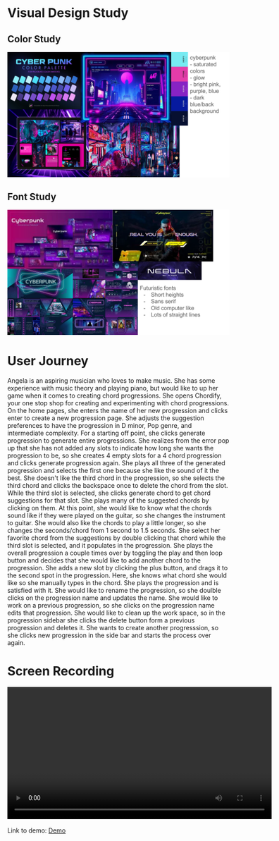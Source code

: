 # Visual Design Study
## Color Study
![Visual Design](assets/visual-design-color.svg)
## Font Study
![Visual Design](assets/visual-design-font.svg)

# User Journey

Angela is an aspiring musician who loves to make music. She has some experience with music theory and playing piano, but would like to up her game when it comes to creating chord progressions. She opens Chordify, your one stop shop for creating and experimenting with chord progressions. On the home pages, she enters the name of her new progression and clicks enter to create a new progression page. She adjusts the suggestion preferences to have the progression in D minor, Pop genre, and intermediate complexity. For a starting off point, she clicks generate progression to generate entire progressions. She realizes from the error  pop up that she has not added any slots to indicate how long she wants the progression to be, so she creates 4 empty slots for a 4 chord progression and clicks generate progression again. She plays all three of the generated progression and selects the first one because she like the sound of it the best. She doesn't like the third chord in the progression, so she selects the third chord and clicks the backspace once to delete the chord from the slot. While the third slot is selected, she clicks generate chord to get chord suggestions for that slot. She plays many of the suggested chords by clicking on them. At this point, she would like to know what the chords sound like if they were played on the guitar, so she changes the instrument to guitar. She would also like the chords to play a little longer, so she changes the seconds/chord from 1 second to 1.5 seconds. She select her favorite chord from the suggestions by double clicking that chord while the third slot is selected, and it populates in the progression. She plays the overall progression a couple times over by toggling the play and then loop button and decides that she would like to add another chord to the progression. She adds a new slot by clicking the plus button, and drags it to the second spot in the progression. Here, she knows what chord she would like so she manually types in the chord. She plays the progression and is satisfied with it. She would like to rename the progression, so she doulble clicks on the progression name and updates the name. She would like to work on a previous progression, so she clicks on the progression name edits that progression. She would like to clean up the work space, so in the progression sidebar she clicks the delete button form a previous progression and deletes it. She wants to create another progresssion, so she clicks new progression in the side bar and starts the process over again.

# Screen Recording
<video src="https://github.com/angelajc123/chordify-frontend/blob/main/screen-recording-updated.mp4?raw=true" 
       width="600" controls>
  Your browser does not support the video tag.
</video>

Link to demo: [Demo](https://youtu.be/jUgM6BfV6vg)


